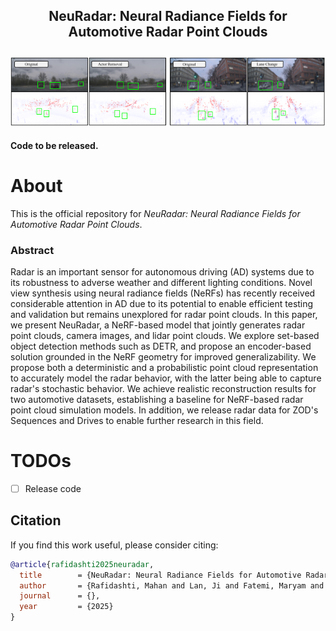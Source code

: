 
<div align="center">
<h4 style="font-size:1.5em;">
NeuRadar: Neural Radiance Fields for Automotive Radar Point Clouds
</h4>
</div>
<div align="center">

<div align="center">
<picture>
    <img alt="top figure" src="docs/imgs/neuradar_top_figure.png">
</picture>
</div>

</div>

<h4>Code to be released.</h4>

# About
This is the official repository for _NeuRadar: Neural Radiance Fields for Automotive Radar Point Clouds_.

### Abstract
Radar is an important sensor for autonomous driving (AD) systems due to its robustness to adverse weather and different lighting conditions. Novel view synthesis using neural radiance fields (NeRFs) has recently received considerable attention in AD due to its potential to enable efficient testing and validation but remains unexplored for radar point clouds. In this paper, we present NeuRadar, a NeRF-based model that jointly generates radar point clouds, camera images, and lidar point clouds. We explore set-based object detection methods such as DETR, and propose an encoder-based solution grounded in the NeRF geometry for improved generalizability. We propose both a deterministic and a probabilistic point cloud representation to accurately model the radar behavior, with the latter being able to capture radar's stochastic behavior. We achieve realistic reconstruction results for two automotive datasets, establishing a baseline for NeRF-based radar point cloud simulation models. In addition, we release radar data for ZOD's Sequences and Drives to enable further research in this field.

# TODOs
- [ ] Release code

## Citation
If you find this work useful, please consider citing:
```bibtex
@article{rafidashti2025neuradar,
  title        = {NeuRadar: Neural Radiance Fields for Automotive Radar Point Clouds},
  author       = {Rafidashti, Mahan and Lan, Ji and Fatemi, Maryam and Fu, Junsheng and Hammarstrand, Lars and Svensson, Lennart},
  journal      = {},
  year         = {2025}
}